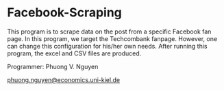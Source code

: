 # Facebook-Scraping
This program is to scrape data on the post from a specific Facebook fan page.
In this program, we target the Techcombank fanpage. However, one can change this configuration for his/her own needs.
After running this program, the excel and CSV files are produced.

Programmer: Phuong V. Nguyen

phuong.nguyen@economics.uni-kiel.de
